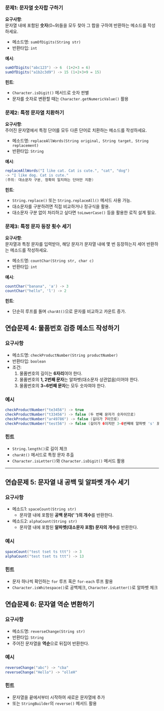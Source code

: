 ### 문제1: 문자열 숫자합 구하기

**요구사항**:  
문자열 내에 포함된 **숫자**(0~9)들을 모두 찾아 그 합을 구하여 반환하는 메소드를 작성하세요.

- 메소드명: `sumOfDigits(String str)`
- 반환타입: `int`

**예시**:

```java
sumOfDigits("abc123") -> 6  (1+2+3 = 6)
sumOfDigits("a1b2c3d9") -> 15 (1+2+3+9 = 15)
```

**힌트**:

- `Character.isDigit()` 메서드로 숫자 판별
- 문자를 숫자로 변환할 때는 `Character.getNumericValue()` 활용

### 문제2: 특정 문자열 치환하기

**요구사항**:  
주어진 문자열에서 특정 단어를 모두 다른 단어로 치환하는 메소드를 작성하세요.

- 메소드명: `replaceAllWords(String original, String target, String replacement)`
- 반환타입: `String`

**예시**:

```java
replaceAllWords("I like cat. Cat is cute.", "cat", "dog")
-> "I like dog. Cat is cute."
(주의: 대소문자 구분, 정확히 일치하는 단어만 치환)
```

**힌트**:

- `String.replace()` 또는 `String.replaceAll()` 메서드 사용 가능.
- 대소문자를 구분하려면 직접 비교하거나 정규식을 활용.
- 대소문자 구분 없이 처리하고 싶다면 `toLowerCase()` 등을 활용한 로직 설계 필요.

### 문제3: 특정 문자 등장 횟수 세기

**요구사항**:  
문자열과 특정 문자를 입력받아, 해당 문자가 문자열 내에 몇 번 등장하는지 세어 반환하는 메소드를 작성하세요.

- 메소드명: `countChar(String str, char c)`
- 반환타입: `int`

**예시**:

```java
countChar("banana", 'a') -> 3
countChar("hello", 'l') -> 2
```

**힌트**:

- 단순히 루프를 돌며 `charAt()`으로 문자를 비교하고 카운트 증가.

## 연습문제 4: 물품번호 검증 메소드 작성하기

### 요구사항

- 메소드명: `checkProductNumber(String productNumber)`
- 반환타입: `boolean`
- 조건:
  1. 물품번호의 길이는 **6자리**여야 한다.
  2. 물품번호의 **1, 2번째 문자**는 알파벳(대소문자 상관없음)이어야 한다.
  3. 물품번호의 **3~6번째 문자**는 모두 숫자여야 한다.

### 예시

```java
checkProductNumber("te3456") -> true
checkProductNumber("t33456") -> false (두 번째 문자가 숫자이므로)
checkProductNumber("ar49786") -> false (길이가 7이므로)
checkProductNumber("test56") -> false (길이가 6이지만 3~6번째에 알파벳 's' 포함)
```

### 힌트

- `String.length()`로 길이 체크
- `charAt()` 메서드로 특정 문자 추출
- `Character.isLetter()`와 `Character.isDigit()` 메서드 활용

---

## 연습문제 5: 문자열 내 공백 및 알파벳 개수 세기

### 요구사항

- 메소드1: `spaceCount(String str)`
  - 문자열 내에 포함된 **공백 문자(' ')의 개수**를 반환한다.
- 메소드2: `alphaCount(String str)`
  - 문자열 내에 포함된 **알파벳(대소문자 포함) 문자의 개수**를 반환한다.

### 예시

```java
spaceCount("test tset ts ttt") -> 3
alphaCount("test tset ts ttt") -> 13
```

### 힌트

- 문자 하나씩 확인하는 `for` 루프 혹은 `for-each` 루프 활용
- `Character.isWhitespace()`로 공백체크, `Character.isLetter()`로 알파벳 체크

## 연습문제 6: 문자열 역순 변환하기

### 요구사항

- 메소드명: `reverseChange(String str)`
- 반환타입: `String`
- 주어진 문자열을 **역순**으로 뒤집어 반환한다.

### 예시

```java
reverseChange("abc") -> "cba"
reverseChange("Hello") -> "olleH"
```

### 힌트

- 문자열을 끝에서부터 시작하여 새로운 문자열에 추가
- 또는 `StringBuilder`의 `reverse()` 메서드 활용
